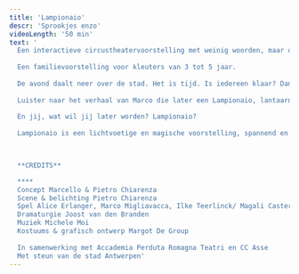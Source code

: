 ```yaml
---
title: 'Lampionaio'
descr: 'Sprookjes enzo'
videoLength: '50 min'
text: '
  Een interactieve circustheatervoorstelling met weinig woorden, maar des te meer beelden.
  
  Een familievoorstelling voor kleuters van 3 tot 5 jaar.
  
  De avond daalt neer over de stad. Het is tijd. Is iedereen klaar? Dan kunnen we beginnen.
  
  Luister naar het verhaal van Marco die later een Lampionaio, lantaarnaansteker, wil worden. Dan zal hij bij zonsondergang de nacht aansteken en haar net voor zonsopgang weer uitdoven. Hij zal licht in de straten brengen en met zijn meterslange benen dicht bij de lantaarns blijven. Hij zal licht kunnen veranderen in donker en donker in licht. Want hij is niet bang meer voor het donker en droomt met de ogen open.
  
  En jij, wat wil jij later worden? Lampionaio?
  
  Lampionaio is een lichtvoetige en magische voorstelling, spannend en kleurrijk met verrassende circusnummers, bewegende objecten en poppen.

  ‍

  **CREDITS**

  **‍**
  Concept Marcello & Pietro Chiarenza
  Scene & belichting Pietro Chiarenza
  Spel Alice Erlanger, Marco Migliavacca, Ilke Teerlinck/ Magali Casters, Rebecca Rosseel & Pietro Chiarenza
  Dramaturgie Joost van den Branden
  Muziek Michele Moi
  Kostuums & grafisch ontwerp Margot De Group
  
  In samenwerking met Accademia Perduta Romagna Teatri en CC Asse
  Met steun van de stad Antwerpen'
---
```

